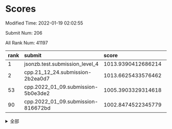 # Scores

Modified Time: 2022-01-19 02:02:55

Submit Num: 206

All Rank Num: 41197

| rank |               submit               |       score        |       sigma        | pk_num |
| :--- | :--------------------------------- | :----------------- | :----------------- | :----- |
| 1    | jsonzb.test.submission_level_4     | 1013.9390412686214 | 0.8566634202866742 | 650    |
| 2    | cpp.21_12_24.submission-2b2ea0d7   | 1013.6625433576462 | 0.8061058563372755 | 801    |
| 53   | cpp.2022_01_09.submission-5b0e3de2 | 1005.3903329314618 | 0.7273601336622972 | 804    |
| 90   | cpp.2022_01_09.submission-816672bd | 1002.8474522345779 | 0.7220563975760914 | 805    |


<details>
<summary>全部</summary>

| rank |                 submit                 |       score        |       sigma        | pk_num |
| :--- | :------------------------------------- | :----------------- | :----------------- | :----- |
| 1    | jsonzb.test.submission_level_4         | 1013.9390412686214 | 0.8566634202866742 | 650    |
| 2    | cpp.21_12_24.submission-2b2ea0d7       | 1013.6625433576462 | 0.8061058563372755 | 801    |
| 3    | gobigger.level_3.submission_level_3_36 | 1011.739781768706  | 0.7830700836561669 | 796    |
| 4    | gobigger.level_3.submission_level_3_49 | 1011.3241553228241 | 0.7504581192160962 | 804    |
| 5    | gobigger.level_3.submission_level_3_3  | 1011.2933821520231 | 0.7501602948461799 | 800    |
| 6    | gobigger.level_3.submission_level_3_28 | 1011.2459865519046 | 0.7518358557902559 | 801    |
| 7    | gobigger.level_3.submission_level_3_34 | 1011.2378518929695 | 0.7547739548588346 | 802    |
| 8    | gobigger.level_3.submission_level_3_31 | 1011.214506774266  | 0.7577643557651781 | 793    |
| 9    | gobigger.level_3.submission_level_3_0  | 1011.199526924133  | 0.7591700648007372 | 803    |
| 10   | gobigger.level_3.submission_level_3_16 | 1011.0970640571744 | 0.7663280986809002 | 804    |
| 11   | gobigger.level_3.submission_level_3_13 | 1010.9150772772377 | 0.7474828793734128 | 800    |
| 12   | gobigger.level_3.submission_level_3_33 | 1010.7840654555927 | 0.7432587571671936 | 802    |
| 13   | gobigger.level_3.submission_level_3_21 | 1010.6008459469634 | 0.7519222440617109 | 800    |
| 14   | gobigger.level_3.submission_level_3_29 | 1010.5185217852701 | 0.760754664541375  | 805    |
| 15   | gobigger.level_3.submission_level_3_17 | 1010.5139233948504 | 0.7464651184849997 | 803    |
| 16   | gobigger.level_3.submission_level_3_43 | 1010.3615866411607 | 0.7710887681244558 | 799    |
| 17   | gobigger.level_3.submission_level_3_12 | 1010.3408898080646 | 0.7595815834631973 | 795    |
| 18   | gobigger.level_3.submission_level_3_41 | 1010.3020481042557 | 0.7406250341820878 | 800    |
| 19   | gobigger.level_3.submission_level_3_48 | 1010.2829415056535 | 0.7411298100047571 | 800    |
| 20   | gobigger.level_3.submission_level_3_1  | 1010.2726794715082 | 0.7456852345770927 | 800    |
| 21   | gobigger.level_3.submission_level_3_26 | 1010.1436647304756 | 0.7470929890817016 | 800    |
| 22   | gobigger.level_3.submission_level_3_15 | 1010.1042583935503 | 0.7217730961992206 | 802    |
| 23   | gobigger.level_3.submission_level_3_7  | 1010.0358238411576 | 0.7376405239698917 | 801    |
| 24   | gobigger.level_3.submission_level_3_32 | 1010.0186520166213 | 0.7480986119599248 | 801    |
| 25   | gobigger.level_3.submission_level_3_8  | 1009.9892888263507 | 0.7546855831507235 | 798    |
| 26   | gobigger.level_3.submission_level_3_39 | 1009.9108658672845 | 0.7726580234237123 | 802    |
| 27   | gobigger.level_3.submission_level_3_40 | 1009.8881747573344 | 0.7393332590842834 | 800    |
| 28   | gobigger.level_3.submission_level_3_46 | 1009.8650211090089 | 0.7497488416192626 | 796    |
| 29   | gobigger.level_3.submission_level_3_18 | 1009.8155771235557 | 0.7469968366084011 | 798    |
| 30   | gobigger.level_3.submission_level_3_5  | 1009.8155616948427 | 0.7504959107343964 | 797    |
| 31   | gobigger.level_3.submission_level_3_19 | 1009.7921990671722 | 0.7478175894004028 | 799    |
| 32   | gobigger.level_3.submission_level_3_6  | 1009.707952620861  | 0.7585603097834811 | 801    |
| 33   | gobigger.level_3.submission_level_3_27 | 1009.6525925472388 | 0.7578289408802865 | 799    |
| 34   | gobigger.level_3.submission_level_3_2  | 1009.6401623721689 | 0.7339000679653482 | 806    |
| 35   | gobigger.level_3.submission_level_3_45 | 1009.4962865277556 | 0.7501053493048236 | 797    |
| 36   | gobigger.level_3.submission_level_3_35 | 1009.3736233118356 | 0.7404038483301661 | 801    |
| 37   | gobigger.level_3.submission_level_3_22 | 1009.3615806160476 | 0.7502718844989449 | 804    |
| 38   | gobigger.level_3.submission_level_3_20 | 1009.3055292262411 | 0.7595568160415554 | 795    |
| 39   | gobigger.level_3.submission_level_3_42 | 1009.0399001241939 | 0.7372142192278524 | 800    |
| 40   | gobigger.level_3.submission_level_3_11 | 1008.9768252654468 | 0.738607644079443  | 802    |
| 41   | gobigger.level_3.submission_level_3_10 | 1008.9009260979951 | 0.7502714261253312 | 796    |
| 42   | gobigger.level_3.submission_level_3_37 | 1008.7972725255962 | 0.7434009916773869 | 804    |
| 43   | gobigger.level_3.submission_level_3_47 | 1008.7127482565412 | 0.7288136999327053 | 803    |
| 44   | gobigger.level_3.submission_level_3_38 | 1008.6839249509651 | 0.7358628761355893 | 802    |
| 45   | gobigger.level_3.submission_level_3_25 | 1008.5440902706831 | 0.7450135228930047 | 800    |
| 46   | gobigger.level_3.submission_level_3_30 | 1008.4944688426372 | 0.743248650751761  | 803    |
| 47   | gobigger.level_3.submission_level_3_24 | 1008.4567529598603 | 0.737901409075558  | 804    |
| 48   | gobigger.level_3.submission_level_3_44 | 1008.203729984451  | 0.735751373058853  | 806    |
| 49   | gobigger.level_3.submission_level_3_9  | 1008.0560174723372 | 0.7315052569472269 | 797    |
| 50   | gobigger.level_3.submission_level_3_4  | 1008.022232655049  | 0.7170109704749081 | 796    |
| 51   | gobigger.level_3.submission_level_3_23 | 1007.9659319307598 | 0.7560137019757878 | 799    |
| 52   | gobigger.level_3.submission_level_3_14 | 1007.545302744778  | 0.7377358713167824 | 803    |
| 53   | cpp.2022_01_09.submission-5b0e3de2     | 1005.3903329314618 | 0.7273601336622972 | 804    |
| 54   | gobigger.level_1.submission_level_1_18 | 1004.72626643172   | 0.7301406560443696 | 797    |
| 55   | gobigger.level_1.submission_level_1_49 | 1004.6546183556363 | 0.7148537238290164 | 803    |
| 56   | gobigger.level_1.submission_level_1_4  | 1004.4741905120733 | 0.7171356708625413 | 802    |
| 57   | gobigger.level_1.submission_level_1_0  | 1004.3626255519912 | 0.7134558163045053 | 806    |
| 58   | gobigger.level_1.submission_level_1_45 | 1004.2787791138196 | 0.7189688160765088 | 803    |
| 59   | gobigger.level_1.submission_level_1_13 | 1004.04352019917   | 0.7146425249085929 | 800    |
| 60   | gobigger.level_1.submission_level_1_10 | 1004.0384594007661 | 0.7238336596408532 | 802    |
| 61   | gobigger.level_1.submission_level_1_7  | 1003.9977672376444 | 0.7213067918610059 | 806    |
| 62   | gobigger.level_1.submission_level_1_21 | 1003.952448405897  | 0.7327027473224605 | 796    |
| 63   | gobigger.level_1.submission_level_1_22 | 1003.9043716729143 | 0.7214057301965985 | 798    |
| 64   | gobigger.level_1.submission_level_1_43 | 1003.8874253146593 | 0.7058013108285879 | 799    |
| 65   | gobigger.level_1.submission_level_1_27 | 1003.6997795647283 | 0.7192401469228947 | 799    |
| 66   | gobigger.level_1.submission_level_1_28 | 1003.6751875633558 | 0.720659916811939  | 807    |
| 67   | gobigger.level_1.submission_level_1_47 | 1003.6339461598672 | 0.728323069178393  | 799    |
| 68   | gobigger.level_1.submission_level_1_3  | 1003.5952766635845 | 0.7163523219402391 | 800    |
| 69   | gobigger.level_1.submission_level_1_15 | 1003.5359884559676 | 0.7204393978033421 | 802    |
| 70   | gobigger.level_1.submission_level_1_48 | 1003.5351262744852 | 0.7356891824346409 | 800    |
| 71   | gobigger.level_1.submission_level_1_38 | 1003.4419853595197 | 0.7024253276553335 | 799    |
| 72   | gobigger.level_1.submission_level_1_29 | 1003.3591883934043 | 0.7204833713534088 | 803    |
| 73   | gobigger.level_1.submission_level_1_32 | 1003.3380140915046 | 0.7205895498629493 | 802    |
| 74   | gobigger.level_1.submission_level_1_44 | 1003.3089012407864 | 0.711375581514484  | 801    |
| 75   | gobigger.level_1.submission_level_1_36 | 1003.3025547043487 | 0.7112047341855712 | 803    |
| 76   | gobigger.level_1.submission_level_1_16 | 1003.2601758967938 | 0.7234919343884216 | 805    |
| 77   | gobigger.level_1.submission_level_1_19 | 1003.2531300209051 | 0.7209880728599444 | 800    |
| 78   | gobigger.level_1.submission_level_1_17 | 1003.2141995803033 | 0.717912309829209  | 801    |
| 79   | gobigger.level_1.submission_level_1_46 | 1003.19065223921   | 0.7170458890881096 | 798    |
| 80   | gobigger.level_1.submission_level_1_9  | 1003.1521122110586 | 0.7185021487329087 | 803    |
| 81   | gobigger.level_1.submission_level_1_41 | 1003.1324415084372 | 0.7192340281766996 | 797    |
| 82   | gobigger.level_1.submission_level_1_24 | 1003.0236000057655 | 0.7216228708913526 | 800    |
| 83   | gobigger.level_1.submission_level_1_1  | 1002.9762823737813 | 0.7226611654707097 | 796    |
| 84   | gobigger.level_1.submission_level_1_35 | 1002.9526366743261 | 0.7153359429802199 | 797    |
| 85   | gobigger.level_1.submission_level_1_23 | 1002.9098611480841 | 0.6947459718639907 | 806    |
| 86   | gobigger.level_1.submission_level_1_33 | 1002.902918525896  | 0.7228887853679304 | 801    |
| 87   | gobigger.level_1.submission_level_1_2  | 1002.8860782505834 | 0.7183352362230108 | 796    |
| 88   | gobigger.level_1.submission_level_1_5  | 1002.858253895337  | 0.7156531682378652 | 798    |
| 89   | gobigger.level_1.submission_level_1_37 | 1002.8475421570014 | 0.7195705684911864 | 800    |
| 90   | cpp.2022_01_09.submission-816672bd     | 1002.8474522345779 | 0.7220563975760914 | 805    |
| 91   | gobigger.level_1.submission_level_1_25 | 1002.7257008470331 | 0.7391555200895397 | 804    |
| 92   | gobigger.level_1.submission_level_1_39 | 1002.6983118261543 | 0.7159794510324049 | 801    |
| 93   | gobigger.level_1.submission_level_1_34 | 1002.6962465899823 | 0.7227772294393972 | 803    |
| 94   | gobigger.level_1.submission_level_1_26 | 1002.6853092817566 | 0.721150151772124  | 799    |
| 95   | gobigger.level_1.submission_level_1_42 | 1002.475073321942  | 0.7089916262847459 | 803    |
| 96   | gobigger.level_1.submission_level_1_31 | 1002.4694642018297 | 0.7098797110644426 | 798    |
| 97   | gobigger.level_1.submission_level_1_12 | 1002.4475713627579 | 0.7056384056658115 | 801    |
| 98   | gobigger.level_1.submission_level_1_8  | 1002.4282211684238 | 0.731937108223308  | 800    |
| 99   | gobigger.level_1.submission_level_1_6  | 1002.0393204422318 | 0.7112832174824033 | 802    |
| 100  | gobigger.level_1.submission_level_1_11 | 1002.0298899123006 | 0.708061424209695  | 798    |
| 101  | gobigger.level_1.submission_level_1_14 | 1001.9216633828609 | 0.7314757179159457 | 802    |
| 102  | gobigger.level_1.submission_level_1_30 | 1001.8631977536526 | 0.7230504895341925 | 797    |
| 103  | gobigger.level_1.submission_level_1_20 | 1001.8553239280487 | 0.717760606680395  | 802    |
| 104  | gobigger.level_1.submission_level_1_40 | 1001.7964386118556 | 0.7104257088788604 | 801    |
| 105  | gobigger.random.submission_random_24   | 997.5394138969664  | 0.7096492190701126 | 800    |
| 106  | gobigger.random.submission_random_43   | 997.3330309793594  | 0.7112909116065714 | 795    |
| 107  | gobigger.random.submission_random_25   | 997.3250340973418  | 0.7137545059650848 | 800    |
| 108  | gobigger.random.submission_random_1    | 997.1307816918534  | 0.7123629414829394 | 799    |
| 109  | gobigger.random.submission_random_10   | 997.1259684203026  | 0.7079002942784749 | 807    |
| 110  | gobigger.random.submission_random_34   | 997.1178399929339  | 0.7204042535176544 | 803    |
| 111  | gobigger.random.submission_random_18   | 997.0316427502318  | 0.7145308373590881 | 802    |
| 112  | gobigger.random.submission_random_42   | 996.8661242095915  | 0.7125148019600217 | 806    |
| 113  | gobigger.random.submission_random_8    | 996.8098692163434  | 0.7078333248858841 | 799    |
| 114  | gobigger.random.submission_random_17   | 996.8079200766921  | 0.7118307033181666 | 798    |
| 115  | gobigger.random.submission_random_12   | 996.6461814409223  | 0.7192924061086101 | 803    |
| 116  | gobigger.random.submission_random_39   | 996.4975761681612  | 0.733708026704454  | 806    |
| 117  | gobigger.random.submission_random_0    | 996.474802402356   | 0.714464671426931  | 802    |
| 118  | gobigger.random.submission_random_16   | 996.4517397314949  | 0.7196907776141196 | 803    |
| 119  | gobigger.random.submission_random_46   | 996.4119194477043  | 0.7014573229234491 | 796    |
| 120  | gobigger.random.submission_random_27   | 996.3982588819915  | 0.7165907013037538 | 804    |
| 121  | gobigger.random.submission_random_23   | 996.3923136269088  | 0.7251872538502747 | 798    |
| 122  | gobigger.random.submission_random_4    | 996.3706282107312  | 0.713070551810225  | 797    |
| 123  | gobigger.random.submission_random_3    | 996.3620333761361  | 0.7376487332824063 | 804    |
| 124  | gobigger.random.submission_random_21   | 996.259072461441   | 0.70941171340148   | 799    |
| 125  | gobigger.random.submission_random_47   | 996.246265440143   | 0.7110465622506419 | 803    |
| 126  | gobigger.random.submission_random_14   | 996.2287159898672  | 0.7186245821640248 | 807    |
| 127  | gobigger.random.submission_random_36   | 996.2238505176908  | 0.7160567721084982 | 803    |
| 128  | gobigger.random.submission_random_19   | 996.1383972476993  | 0.712440632131527  | 800    |
| 129  | gobigger.random.submission_random_13   | 996.0283627561186  | 0.7090538787959643 | 805    |
| 130  | gobigger.random.submission_random_45   | 995.9349830742207  | 0.7180732571773412 | 800    |
| 131  | gobigger.random.submission_random_41   | 995.8987131379108  | 0.7387571748512356 | 805    |
| 132  | gobigger.random.submission_random_31   | 995.7762249560527  | 0.7108113375227495 | 803    |
| 133  | gobigger.random.submission_random_5    | 995.7734662351935  | 0.7300246527138258 | 801    |
| 134  | gobigger.random.submission_random_49   | 995.7230852394947  | 0.7206299347471103 | 803    |
| 135  | gobigger.random.submission_random_29   | 995.6871744734083  | 0.7256935181435222 | 794    |
| 136  | gobigger.random.submission_random_38   | 995.6030151780344  | 0.7237239905168749 | 799    |
| 137  | gobigger.random.submission_random_35   | 995.5207731261439  | 0.7203835029990104 | 794    |
| 138  | gobigger.random.submission_random_7    | 995.4871920205013  | 0.7185962716815032 | 800    |
| 139  | gobigger.random.submission_random_30   | 995.3917221181651  | 0.713889131401088  | 797    |
| 140  | gobigger.random.submission_random_44   | 995.3485463372671  | 0.7175872283276169 | 800    |
| 141  | gobigger.random.submission_random_48   | 995.3459220740202  | 0.708846662288661  | 799    |
| 142  | gobigger.random.submission_random_11   | 995.3396550693333  | 0.7147361399214542 | 800    |
| 143  | gobigger.random.submission_random_32   | 995.3378740202157  | 0.7299524072316779 | 798    |
| 144  | gobigger.random.submission_random_33   | 995.335505467371   | 0.7140979241012454 | 807    |
| 145  | gobigger.random.submission_random_40   | 995.2374551660723  | 0.714430920816495  | 796    |
| 146  | gobigger.random.submission_random_2    | 995.229744662057   | 0.7058321011125245 | 801    |
| 147  | gobigger.random.submission_random_26   | 995.214994761439   | 0.7035062520246962 | 803    |
| 148  | gobigger.random.submission_random_15   | 995.1436566853405  | 0.7172897585320231 | 796    |
| 149  | gobigger.random.submission_random_6    | 995.1330589406905  | 0.7213736649830895 | 806    |
| 150  | gobigger.random.submission_random_22   | 995.1283264200714  | 0.7191944095709284 | 806    |
| 151  | gobigger.random.submission_random_9    | 995.0863167344398  | 0.7130032762218532 | 802    |
| 152  | gobigger.random.submission_random_20   | 994.726798732298   | 0.7344497737636402 | 805    |
| 153  | gobigger.random.submission_random_28   | 994.4897939205246  | 0.7139966789473022 | 802    |
| 154  | gobigger.level_2.submission_level_2_45 | 994.4557045116426  | 0.7428667913254702 | 799    |
| 155  | gobigger.level_2.submission_level_2_38 | 994.3141773143751  | 0.7375037588377631 | 801    |
| 156  | gobigger.random.submission_random_37   | 994.1870203470982  | 0.7409291203424558 | 800    |
| 157  | gobigger.level_2.submission_level_2_21 | 993.9305745061091  | 0.7402557879997308 | 794    |
| 158  | gobigger.level_2.submission_level_2_33 | 993.8706424237279  | 0.7376433505212198 | 804    |
| 159  | gobigger.level_2.submission_level_2_34 | 993.2871855673186  | 0.7428206649631516 | 801    |
| 160  | gobigger.level_2.submission_level_2_46 | 993.2272636887958  | 0.7484865182740018 | 800    |
| 161  | gobigger.level_2.submission_level_2_25 | 993.1102715372996  | 0.7549864346710523 | 800    |
| 162  | gobigger.level_2.submission_level_2_24 | 993.0683121296861  | 0.7446048490899757 | 801    |
| 163  | gobigger.level_2.submission_level_2_41 | 993.0243708256339  | 0.7433905679488121 | 805    |
| 164  | gobigger.level_2.submission_level_2_3  | 992.8834914056825  | 0.7371962108618538 | 797    |
| 165  | gobigger.level_2.submission_level_2_0  | 992.8245474186473  | 0.7361766078046454 | 797    |
| 166  | gobigger.level_2.submission_level_2_15 | 992.7406223360794  | 0.739002139767718  | 802    |
| 167  | gobigger.level_2.submission_level_2_20 | 992.7201682817179  | 0.7513275708602254 | 802    |
| 168  | gobigger.level_2.submission_level_2_18 | 992.5968560678384  | 0.7461526574395075 | 802    |
| 169  | gobigger.level_2.submission_level_2_5  | 992.5595140269195  | 0.7324719480453676 | 802    |
| 170  | gobigger.level_2.submission_level_2_8  | 992.501495427852   | 0.7559915664860681 | 803    |
| 171  | gobigger.level_2.submission_level_2_31 | 992.4928376002082  | 0.7557680722476217 | 801    |
| 172  | gobigger.level_2.submission_level_2_37 | 992.483051958878   | 0.7583330834860875 | 797    |
| 173  | gobigger.level_2.submission_level_2_13 | 992.3263737253486  | 0.760862727447344  | 801    |
| 174  | gobigger.level_2.submission_level_2_17 | 992.1697967860645  | 0.7288750407239036 | 799    |
| 175  | gobigger.level_2.submission_level_2_11 | 992.1604370306062  | 0.7409091598525722 | 799    |
| 176  | gobigger.level_2.submission_level_2_4  | 992.1405508862538  | 0.7456570557203697 | 801    |
| 177  | gobigger.level_2.submission_level_2_14 | 992.1059418338922  | 0.7637278398878116 | 804    |
| 178  | gobigger.level_2.submission_level_2_47 | 992.0838245320433  | 0.767229972372264  | 798    |
| 179  | gobigger.level_2.submission_level_2_9  | 992.0533425817258  | 0.7490115572969142 | 805    |
| 180  | gobigger.level_2.submission_level_2_32 | 992.0243737926098  | 0.757237189792415  | 807    |
| 181  | gobigger.level_2.submission_level_2_35 | 991.9261295058321  | 0.7575637949740676 | 803    |
| 182  | gobigger.level_2.submission_level_2_2  | 991.8112967904852  | 0.7516879063173553 | 795    |
| 183  | gobigger.level_2.submission_level_2_27 | 991.7998801514204  | 0.7535536972138116 | 801    |
| 184  | gobigger.level_2.submission_level_2_12 | 991.7713687357784  | 0.7521962368306082 | 803    |
| 185  | gobigger.level_2.submission_level_2_29 | 991.7580998147357  | 0.7651899193900992 | 800    |
| 186  | gobigger.level_2.submission_level_2_6  | 991.6949502764041  | 0.756842949444673  | 801    |
| 187  | gobigger.level_2.submission_level_2_16 | 991.6938798100789  | 0.7405787814999284 | 801    |
| 188  | gobigger.level_2.submission_level_2_42 | 991.6046545799612  | 0.7517533172536562 | 795    |
| 189  | gobigger.level_2.submission_level_2_40 | 991.554911678051   | 0.7561823277690937 | 804    |
| 190  | gobigger.level_2.submission_level_2_44 | 991.51030286819    | 0.758107923526337  | 799    |
| 191  | gobigger.level_2.submission_level_2_7  | 991.3973840157742  | 0.7630049719380924 | 800    |
| 192  | gobigger.level_2.submission_level_2_49 | 991.3872480606232  | 0.7684679316065829 | 792    |
| 193  | gobigger.level_2.submission_level_2_48 | 991.3280472038168  | 0.7588081974881704 | 799    |
| 194  | gobigger.level_2.submission_level_2_30 | 991.2793582358684  | 0.7704716171636619 | 800    |
| 195  | gobigger.level_2.submission_level_2_43 | 991.1661724469668  | 0.7605627993965655 | 803    |
| 196  | gobigger.level_2.submission_level_2_39 | 991.1624509599653  | 0.7801372624687098 | 799    |
| 197  | gobigger.level_2.submission_level_2_26 | 991.1157566752302  | 0.7631890993574055 | 800    |
| 198  | gobigger.level_2.submission_level_2_10 | 991.0965262336804  | 0.7536139783216383 | 797    |
| 199  | gobigger.level_2.submission_level_2_36 | 991.0716338715519  | 0.7482257266884014 | 798    |
| 200  | gobigger.level_2.submission_level_2_28 | 990.9161937886884  | 0.7396251469806602 | 808    |
| 201  | gobigger.level_2.submission_level_2_1  | 990.6343073816217  | 0.7653392601532382 | 799    |
| 202  | gobigger.level_2.submission_level_2_22 | 990.4506085988745  | 0.7616136385571959 | 802    |
| 203  | gobigger.level_2.submission_level_2_23 | 989.6622688911262  | 0.7742743852396582 | 801    |
| 204  | gobigger.level_2.submission_level_2_19 | 989.035435592384   | 0.7877439823374178 | 804    |
| 205  | gobigger.none.submission_none_1        | 976.9277516270909  | 1.3380194831495678 | 793    |
| 206  | gobigger.none.submission_none_0        | 976.09752849418    | 1.388059344687618  | 801    |

</details>